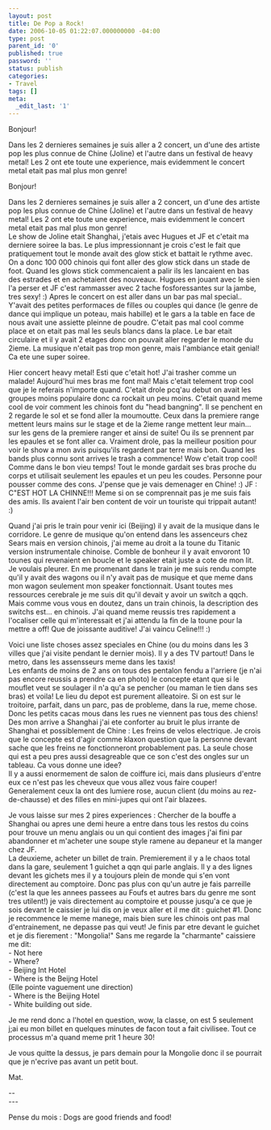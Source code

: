 ```yaml
---
layout: post
title: De Pop a Rock!
date: 2006-10-05 01:22:07.000000000 -04:00
type: post
parent_id: '0'
published: true
password: ''
status: publish
categories:
- Travel
tags: []
meta:
  _edit_last: '1'
---
```

<p>Bonjour!</p>
<p>Dans les 2 dernieres semaines je suis aller a 2 concert, un d'une des artiste pop les plus connue de Chine (Joline) et l'autre dans un festival de heavy metal! Les 2 ont ete toute une experience, mais evidemment le concert metal etait pas mal plus mon genre!</p>
<p><!--more--></p>
<p>Bonjour!</p>
<p>Dans les 2 dernieres semaines je suis aller a 2 concert, un d'une des artiste pop les plus connue de Chine (Joline) et l'autre dans un festival de heavy metal! Les 2 ont ete toute une experience, mais evidemment le concert metal etait pas mal plus mon genre!<br />
Le show de Joline etait Shanghai, j'etais avec Hugues et JF et c'etait ma derniere soiree la bas. Le plus impressionnant je crois c'est le fait que pratiquement tout le monde avait des glow stick et battait le rythme avec. On a donc 100 000 chinois qui font aller des glow stick dans un stade de foot. Quand les glows stick commencaient a palir ils les lancaient en bas des estrades et en achetaient des nouveaux. Hugues en jouant avec le sien l'a perser et JF c'est rammasser avec 2 tache fosforessantes sur la jambe, tres sexy! :) Apres le concert on est aller dans un bar pas mal special.. Y'avait des petites performaces de filles ou couples qui dance (le genre de dance qui implique un poteau, mais habille) et le gars a la table en face de nous avait une assiette pleinne de poudre. C'etait pas mal cool comme place et on etait pas mal les seuls blancs dans la place. Le bar etait circulaire et il y avait 2 etages donc on pouvait aller regarder le monde du 2ieme. La musique n'etait pas trop mon genre, mais l'ambiance etait genial! Ca ete une super soiree.</p>
<p>Hier concert heavy metal! Esti que c'etait hot! J'ai trasher comme un malade! Aujourd'hui mes bras me font mal! Mais c'etait telement trop cool que je le referais n'importe quand. C'etait drole pcq'au debut on avait les groupes moins populaire donc ca rockait un peu moins. C'etait quand meme cool de voir comment les chinois font du "head bangning". Il se penchent en 2 regarde le sol et se fond aller la moumoutte. Ceux dans la premiere range mettent leurs mains sur le stage et de la 2ieme range mettent leur main... sur les gens de la premiere ranger et ainsi de suite! Ou ils se prennent par les epaules et se font aller ca. Vraiment drole, pas la meilleur position pour voir le show a mon avis puisqu'ils regardent par terre mais bon. Quand les bands plus connu sont arrives le trash a commence! Wow c'etait trop cool! Comme dans le bon vieu temps! Tout le monde gardait ses bras proche du corps et utilisait seulement les epaules et un peu les coudes. Personne pour pousser comme des cons. J'pense que je vais demenager en Chine! :) JF : C"EST HOT LA CHINNE!!! Meme si on se comprennait pas je me suis fais des amis. Ils avaient l'air ben content de voir un touriste qui trippait autant! :)</p>
<p>Quand j'ai pris le train pour venir ici (Beijing) il y avait de la musique dans le corridore. Le genre de musique qu'on entend dans les assenceurs chez Sears mais en version chinois, j'ai meme au droit a la toune du Titanic version instrumentale chinoise. Comble de bonheur il y avait envoront 10 tounes qui revenaient en boucle et le speaker etait juste a cote de mon lit. Je voulais pleurer. En me promenant dans le train je me suis rendu compte qu'il y avait des wagons ou il n'y avait pas de musique et que meme dans mon wagon seulement mon speaker fonctionnait. Usant toutes mes ressources cerebrale je me suis dit qu'il devait y avoir un switch a qqch. Mais comme vous vous en doutez, dans un train chinois, la description des switchs est... en chinois. J'ai quand meme reussis tres rapidement a l'ocaliser celle qui m'interessait et j'ai attendu la fin de la toune pour la mettre a off! Que de joissante auditive! J'ai vaincu Celine!!! :)</p>
<p>Voici une liste choses assez speciales en Chine (ou du moins dans les 3 villes que j'ai visite pendant le dernier mois). Il y a des TV partout! Dans le metro, dans les assensseurs meme dans les taxis!<br />
Les enfants de moins de 2 ans on tous des pentalon fendu a l'arriere (je n'ai pas encore reussis a prendre ca en photo) le concepte etant que si le mouflet veut se soulager il n'a qu'a se pencher (ou maman le tien dans ses bras) et voila! Le lieu du depot est purement alleatoire. Si on est sur le troitoire, parfait, dans un parc, pas de probleme, dans la rue, meme chose. Donc les petits cacas mous dans les rues ne viennent pas tous des chiens!<br />
Des mon arrive a Shanghai j'ai ete conforter au bruit le plus irrante de Shanghai et possiblement de Chine : Les freins de velos electrique. Je crois que le concepte est d'agir comme klaxon question que la personne devant sache que les freins ne fonctionneront probablement pas. La seule chose qui est a peu pres aussi desagreable que ce son c'est des ongles sur un tableau. Ca vous donne une idee?<br />
Il y a aussi enormement de salon de coiffure ici, mais dans plusieurs d'entre eux ce n'est pas les cheveux que vous allez vous faire couper! Generalement ceux la ont des lumiere rose, aucun client (du moins au rez-de-chausse) et des filles en mini-jupes qui ont l'air blazees.</p>
<p>Je vous laisse sur mes 2 pires experiences : Chercher de la bouffe a Shanghai ou apres une demi heure a entre dans tous les restos du coins pour trouve un menu anglais ou un qui contient des images j'ai fini par abandonner et m'acheter une soupe style ramene au depaneur et la manger chez JF.<br />
La deuxieme, acheter un billet de train. Premierement il y a le chaos total dans la gare, seulement 1 guichet a qqn qui parle anglais. Il y a des lignes devant les gichets mes il y a toujours plein de monde qui s'en vont directement au comptoire. Donc pas plus con qu'un autre je fais parreille (c'est la que les annees passees au Foufs et autres bars du genre me sont tres utilent!) je vais directement au comptoire et pousse jusqu'a ce que je sois devant le caissier je lui dis on je veux aller et il me dit : guichet #1. Donc je recommence le meme manege, mais bien sure les chinois ont pas mal d'entrainement, ne depasse pas qui veut! Je finis par etre devant le guichet et je dis fierement : "Mongolia!" Sans me regarde la "charmante" caissiere me dit:<br />
- Not here<br />
- Where?<br />
- Beijing Int Hotel<br />
- Where is the Beijng Hotel<br />
(Elle pointe vaguement une direction)<br />
- Where is the Beijing Hotel<br />
- White building out side.</p>
<p>Je me rend donc a l'hotel en question, wow, la classe, on est 5 seulement j;ai eu mon billet en quelques minutes de facon tout a fait civilisee. Tout ce processus m'a quand meme prit 1 heure 30!</p>
<p>Je vous quitte la dessus, je pars demain pour la Mongolie donc il se pourrait que je n'ecrive pas avant un petit bout.</p>
<p>Mat.</p>
<p>--<br />
---
  
Pense du mois : Dogs are good friends and food!